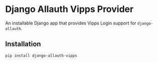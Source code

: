 # Django Allauth Vipps Provider

An installable Django app that provides Vipps Login support for `django-allauth`.

## Installation

```bash
pip install django-allauth-vipps